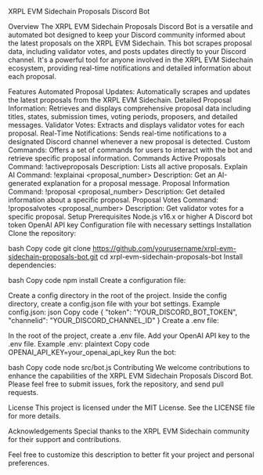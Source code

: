 XRPL EVM Sidechain Proposals Discord Bot


Overview
The XRPL EVM Sidechain Proposals Discord Bot is a versatile and automated bot designed to keep your Discord community informed about the latest proposals on the XRPL EVM Sidechain. This bot scrapes proposal data, including validator votes, and posts updates directly to your Discord channel. It's a powerful tool for anyone involved in the XRPL EVM Sidechain ecosystem, providing real-time notifications and detailed information about each proposal.

Features
Automated Proposal Updates: Automatically scrapes and updates the latest proposals from the XRPL EVM Sidechain.
Detailed Proposal Information: Retrieves and displays comprehensive proposal data including titles, states, submission times, voting periods, proposers, and detailed messages.
Validator Votes: Extracts and displays validator votes for each proposal.
Real-Time Notifications: Sends real-time notifications to a designated Discord channel whenever a new proposal is detected.
Custom Commands: Offers a set of commands for users to interact with the bot and retrieve specific proposal information.
Commands
Active Proposals
Command: !activeproposals
Description: Lists all active proposals.
Explain AI
Command: !explainai <proposal_number>
Description: Get an AI-generated explanation for a proposal message.
Proposal Information
Command: !proposal <proposal_number>
Description: Get detailed information about a specific proposal.
Proposal Votes
Command: !proposalvotes <proposal_number>
Description: Get validator votes for a specific proposal.
Setup
Prerequisites
Node.js v16.x or higher
A Discord bot token
OpenAI API key
Configuration file with necessary settings
Installation
Clone the repository:

bash
Copy code
git clone https://github.com/yourusername/xrpl-evm-sidechain-proposals-bot.git
cd xrpl-evm-sidechain-proposals-bot
Install dependencies:

bash
Copy code
npm install
Create a configuration file:

Create a config directory in the root of the project.
Inside the config directory, create a config.json file with your bot settings.
Example config.json:
json
Copy code
{
  "token": "YOUR_DISCORD_BOT_TOKEN",
  "channelid": "YOUR_DISCORD_CHANNEL_ID"
}
Create a .env file:

In the root of the project, create a .env file.
Add your OpenAI API key to the .env file.
Example .env:
plaintext
Copy code
OPENAI_API_KEY=your_openai_api_key
Run the bot:

bash
Copy code
node src/bot.js
Contributing
We welcome contributions to enhance the capabilities of the XRPL EVM Sidechain Proposals Discord Bot. Please feel free to submit issues, fork the repository, and send pull requests.

License
This project is licensed under the MIT License. See the LICENSE file for more details.

Acknowledgements
Special thanks to the XRPL EVM Sidechain community for their support and contributions.

Feel free to customize this description to better fit your project and personal preferences.
